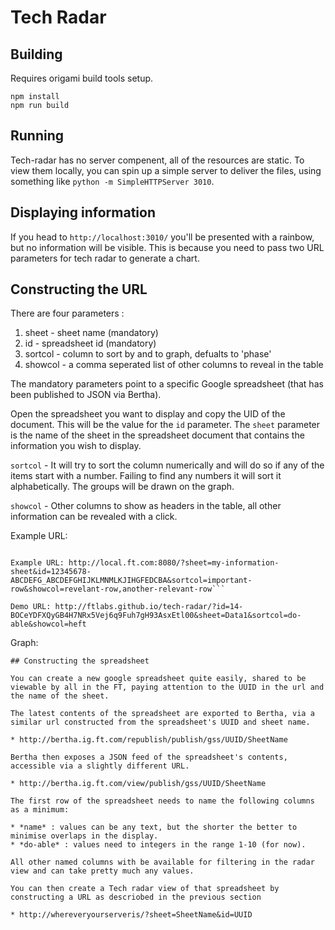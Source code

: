 # Tech Radar

## Building

Requires origami build tools setup.

```
npm install
npm run build
```

## Running

Tech-radar has no server compenent, all of the resources are static. To view them locally, you can spin up a simple server to deliver the files, using something like `python -m SimpleHTTPServer 3010`.

## Displaying information

If you head to `http://localhost:3010/` you'll be presented with a rainbow, but no information will be visible. This is because you need to pass two URL parameters for tech radar to generate a chart.

## Constructing the URL

There are four parameters :

1. sheet - sheet name (mandatory)
2. id - spreadsheet id (mandatory)
3. sortcol - column to sort by and to graph, defualts to 'phase'
4. showcol - a comma seperated list of other columns to reveal in the table

The mandatory parameters point to a specific Google spreadsheet (that has been published to JSON via Bertha). 

Open the spreadsheet you want to display and copy the UID of the document. This will be the value for the `id` parameter.
The `sheet` parameter is the name of the sheet in the spreadsheet document that contains the information you wish to display.

`sortcol` - It will try to sort the column numerically and will do so if any of the items start with a number. Failing to find any numbers it will sort it alphabetically. The groups will be drawn on the graph.

`showcol` - Other columns to show as headers in the table, all other information can be revealed with a click.

Example URL:

```

Example URL: http://local.ft.com:8080/?sheet=my-information-sheet&id=12345678-ABCDEFG_ABCDEFGHIJKLMNMLKJIHGFEDCBA&sortcol=important-row&showcol=revelant-row,another-relevant-row```

Demo URL: http://ftlabs.github.io/tech-radar/?id=14-BOCeYDFXQyGB4H7NRx5Vej6q9Fuh7gH93AsxEtl00&sheet=Data1&sortcol=do-able&showcol=heft

```
Graph: 

```
## Constructing the spreadsheet

You can create a new google spreadsheet quite easily, shared to be viewable by all in the FT, paying attention to the UUID in the url and the name of the sheet.

The latest contents of the spreadsheet are exported to Bertha, via a similar url constructed from the spreadsheet's UUID and sheet name.

* http://bertha.ig.ft.com/republish/publish/gss/UUID/SheetName

Bertha then exposes a JSON feed of the spreadsheet's contents, accessible via a slightly different URL.

* http://bertha.ig.ft.com/view/publish/gss/UUID/SheetName

The first row of the spreadsheet needs to name the following columns as a minimum:

* *name* : values can be any text, but the shorter the better to minimise overlaps in the display.
* *do-able* : values need to integers in the range 1-10 (for now).

All other named columns with be available for filtering in the radar view and can take pretty much any values.

You can then create a Tech radar view of that spreadsheet by constructing a URL as descriobed in the previous section

* http://whereveryourserveris/?sheet=SheetName&id=UUID
